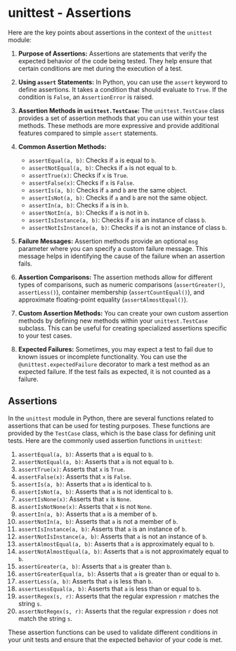 # unittest - Assertions

Here are the key points about assertions in the context of the `unittest` module:

1. **Purpose of Assertions:** Assertions are statements that verify the expected 
behavior of the code being tested. They help ensure that certain conditions 
are met during the execution of a test. 

2. **Using `assert` Statements:** In Python, you can use the `assert` keyword to 
define assertions. It takes a condition that should evaluate to `True`. If 
the condition is `False`, an `AssertionError` is raised. 

3. **Assertion Methods in `unittest.TestCase`:** The `unittest.TestCase` class 
provides a set of assertion methods that you can use within your test 
methods. These methods are more expressive and provide additional features 
compared to simple `assert` statements. 

4. **Common Assertion Methods:**
   - `assertEqual(a, b)`: Checks if `a` is equal to `b`.
   - `assertNotEqual(a, b)`: Checks if `a` is not equal to `b`.
   - `assertTrue(x)`: Checks if `x` is `True`.
   - `assertFalse(x)`: Checks if `x` is `False`.
   - `assertIs(a, b)`: Checks if `a` and `b` are the same object.
   - `assertIsNot(a, b)`: Checks if `a` and `b` are not the same object.
   - `assertIn(a, b)`: Checks if `a` is in `b`.
   - `assertNotIn(a, b)`: Checks if `a` is not in `b`.
   - `assertIsInstance(a, b)`: Checks if `a` is an instance of class `b`.
   - `assertNotIsInstance(a, b)`: Checks if `a` is not an instance of class `b`.

5. **Failure Messages:** Assertion methods provide an optional `msg` parameter 
where you can specify a custom failure message. This message helps in 
identifying the cause of the failure when an assertion fails. 

6. **Assertion Comparisons:** The assertion methods allow for different types of 
comparisons, such as numeric comparisons (`assertGreater()`, `assertLess()`), 
container membership (`assertCountEqual()`), and approximate floating-point 
equality (`assertAlmostEqual()`). 

7. **Custom Assertion Methods:** You can create your own custom assertion methods 
by defining new methods within your `unittest.TestCase` subclass. This can be 
useful for creating specialized assertions specific to your test cases. 

8. **Expected Failures:** Sometimes, you may expect a test to fail due to known 
issues or incomplete functionality. You can use the `
@unittest.expectedFailure` decorator to mark a test method as an expected 
failure. If the test fails as expected, it is not counted as a failure. 


## Assertions

In the `unittest` module in Python, there are several functions related to 
assertions that can be used for testing purposes. These functions are 
provided by the `TestCase` class, which is the base class for defining unit 
tests. Here are the commonly used assertion functions in `unittest`: 

1. `assertEqual(a, b)`: Asserts that `a` is equal to `b`.
2. `assertNotEqual(a, b)`: Asserts that `a` is not equal to `b`.
3. `assertTrue(x)`: Asserts that `x` is `True`.
4. `assertFalse(x)`: Asserts that `x` is `False`.
5. `assertIs(a, b)`: Asserts that `a` is identical to `b`.
6. `assertIsNot(a, b)`: Asserts that `a` is not identical to `b`.
7. `assertIsNone(x)`: Asserts that `x` is `None`.
8. `assertIsNotNone(x)`: Asserts that `x` is not `None`.
9. `assertIn(a, b)`: Asserts that `a` is a member of `b`.
10. `assertNotIn(a, b)`: Asserts that `a` is not a member of `b`.
11. `assertIsInstance(a, b)`: Asserts that `a` is an instance of `b`.
12. `assertNotIsInstance(a, b)`: Asserts that `a` is not an instance of `b`.
13. `assertAlmostEqual(a, b)`: Asserts that `a` is approximately equal to `b`.
14. `assertNotAlmostEqual(a, b)`: Asserts that `a` is not approximately equal to `b`.
15. `assertGreater(a, b)`: Asserts that `a` is greater than `b`.
16. `assertGreaterEqual(a, b)`: Asserts that `a` is greater than or equal to `b`.
17. `assertLess(a, b)`: Asserts that `a` is less than `b`.
18. `assertLessEqual(a, b)`: Asserts that `a` is less than or equal to `b`.
19. `assertRegex(s, r)`: Asserts that the regular expression `r` matches the string `s`.
20. `assertNotRegex(s, r)`: Asserts that the regular expression `r` does not match the string `s`.

These assertion functions can be used to validate different conditions in 
your unit tests and ensure that the expected behavior of your code is met. 

